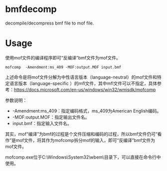 # bmfdecomp
decompile/decompress bmf file to mof file.

# Usage
使用mof文件的编译程序即可“反编译”bmf文件为mof文件。

```
mofcomp  -Amendment:ms_409 -MOF:output.MOF input.bmf
```
上述命令是将mof文件分解为中性语言版本（language-neutral）的mof文件和特定语言版本（language-specific ）的mfl文件，其中mfl文件可以不指定，具体参考：https://docs.microsoft.com/en-us/windows/win32/wmisdk/mofcomp

参数说明：
- -Amendment:ms_409：指定编码格式，ms_409为American English编码。
- -MOF:output.MOF：指定输出文件名。
- input.bmf：指定输入文件名。


其实，mof“编译”为bmf的过程是个文件压缩和编码的过程，所以bmf文件仍可“看作”是mof文件，将其作为mofcomp拆分mof的输入，即可“反编译”bmf文件为mof文件。

mofcomp.exe位于C:\Windows\System32\wbem\目录下，可以直接在命令行中使用。